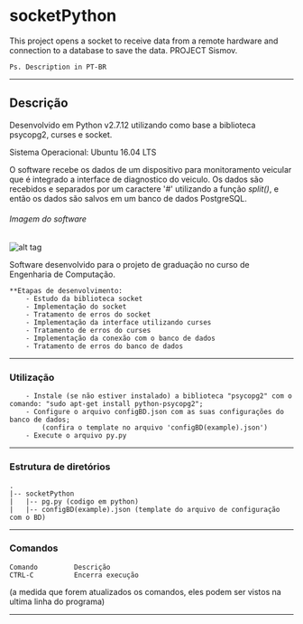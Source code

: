 # socketPython
This project opens a socket to receive data from a remote hardware and connection to a database to save the data. PROJECT Sismov. 

    Ps. Description in PT-BR
------------------------------------------------------------------------
## Descrição
Desenvolvido em Python v2.7.12 utilizando como base a biblioteca psycopg2, curses e socket.

Sistema Operacional: Ubuntu 16.04 LTS 

O software recebe os dados de um dispositivo para monitoramento veicular que é integrado a interface de diagnostico do veiculo. Os dados são recebidos e separados por um caractere '#' utilizando a função _split()_, e então os dados são salvos em um banco de dados PostgreSQL.  

###### Imagem do software 
![alt tag](https://cloud.githubusercontent.com/assets/15522193/18116163/67d47fc0-6f13-11e6-9593-f91dd9bb03bc.png)

Software desenvolvido para o projeto de graduação no curso de Engenharia de Computação.

	**Etapas de desenvolvimento:
		- Estudo da biblioteca socket
		- Implementação do socket
		- Tratamento de erros do socket
		- Implementação da interface utilizando curses
		- Tratamento de erros do curses
		- Implementação da conexão com o banco de dados
		- Tratamento de erros do banco de dados
        
------------------------------------------------------------------------	
### Utilização
        - Instale (se não estiver instalado) a biblioteca "psycopg2" com o comando: "sudo apt-get install python-psycopg2";
        - Configure o arquivo configBD.json com as suas configurações do banco de dados;
        	(confira o template no arquivo 'configBD(example).json')
        - Execute o arquivo py.py
        
------------------------------------------------------------------------		
### Estrutura de diretórios
	.
	|-- socketPython
	|	|-- pg.py (codigo em python)
	|	|-- configBD(example).json (template do arquivo de configuração com o BD)
	
------------------------------------------------------------------------
### Comandos
	Comando			Descrição
    CTRL-C          Encerra execução

(a medida que forem atualizados os comandos, eles podem ser vistos na ultima linha do programa)

-------------------------------------------------------------------------
